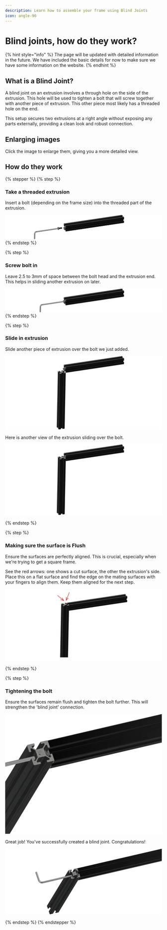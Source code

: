```yaml
---
description: Learn how to assemble your frame using Blind Joints
icon: angle-90
---
```


# Blind joints, how do they work?

{% hint style="info" %}
The page will be updated with detailed information in the future. We have included the basic details for now to make sure we have some information on the website.
{% endhint %}

## What is a Blind Joint?

A blind joint on an extrusion involves a through hole on the side of the extrusion. This hole will be used to tighten a bolt that will screw together with another piece of extrusion. This other piece most likely has a threaded hole on the end.

This setup secures two extrusions at a right angle without exposing any parts externally, providing a clean look and robust connection.

## Enlarging images

Click the image to enlarge them, giving you a more detailed view.

## How do they work

{% stepper %}
{% step %}
### Take a threaded extrusion

Insert a bolt (depending on the frame size) into the threaded part of the extrusion.

<img src="../../.gitbook/assets/faq_blind_joint_step_1.png" alt="" data-size="original">
{% endstep %}

{% step %}
### Screw bolt in

Leave 2.5 to 3mm of space between the bolt head and the extrusion end. This helps in sliding another extrusion on later.

<img src="../../.gitbook/assets/faq_blind_joint_step_2.png" alt="" data-size="original">
{% endstep %}

{% step %}
### Slide in extrusion

Slide another piece of extrusion over the bolt we just added.

<img src="../../.gitbook/assets/faq_blind_joint_step_3.png" alt="" data-size="original">

Here is another view of the extrusion sliding over the bolt.

<img src="../../.gitbook/assets/faq_blind_joint_step_4.png" alt="" data-size="original">


{% endstep %}

{% step %}
### Making sure the surface is Flush

Ensure the surfaces are perfectly aligned. This is crucial, especially when we're trying to get a square frame.

See the red arrows: one shows a cut surface, the other the extrusion's side. Place this on a flat surface and find the edge on the mating surfaces with your fingers to align them. Keep them aligned for the next step.

<img src="../../.gitbook/assets/file.excalidraw.svg" alt="" data-size="original">


{% endstep %}

{% step %}
### Tightening the bolt

Ensure the surfaces remain flush and tighten the bolt further. This will strengthen the 'blind joint' connection.

<img src="../../.gitbook/assets/faq_blind_joint_step_6.png" alt="" data-size="original">

Great job! You've successfully created a blind joint. Congratulations!

<img src="../../.gitbook/assets/faq_blind_joint_step_7.png" alt="" data-size="original">


{% endstep %}
{% endstepper %}
